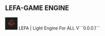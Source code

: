 ## LEFA-GAME ENGINE
<img src="web_Help_Res/LEFA_LOGO.png" width="40" height="40" />
LEFA | Light Engine For ALL  
V```0.0.0.1```  
